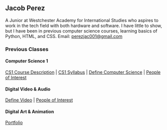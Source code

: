 ## Jacob Perez
A Junior at Westchester Academy for International Studies who aspires to work in the tech field with both hardware and software. I have little to show, but I have been in previous computer science courses, learning basics of Python, HTML, and CSS.
Email: [perezjac001@gmail.com](perezjac001@gmail.com)

### Previous Classes
#### Computer Science 1
[CS1 Course Description](https://perezjac001.github.io/Jakesh/description) | 
[CS1 Syllabus](https://perezjac001.github.io/Jakesh/syllabus) | 
[Define Computer Science](https://perezjac001.github.io/Jakesh/whatiscompsci) | 
[People of Interest](https://perezjac001.github.io/Jakesh/peepofinterest)
#### Digital Video & Audio
[Define Video](https://perezjac001.github.io/Jakesh/definevideo) | 
[People of Interest](https://perezjac001.github.io/Jakesh/peepofinterest)
#### Digital Art & Animation
[Portfolio](https://perezjac001.github.io/Jakesh/artani)


